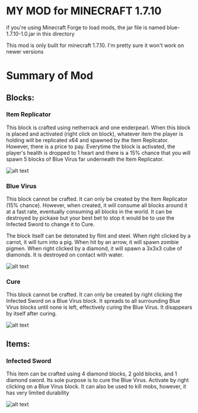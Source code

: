 # MY MOD for MINECRAFT 1.7.10

if you're using Minecraft Forge to load mods, the jar file is named blue-1.7.10-1.0.jar in this directory

This mod is only built for minecraft 1.7.10. I'm pretty sure it won't work on newer versions

# Summary of Mod

## Blocks:

### Item Replicator

This block is crafted using netherrack and one enderpearl. When this block is placed and activated (right click on block), whatever item the player is holding will be replicated x64 and spawned by the Item Replicator. However, there is a price to pay. Everytime the block is activated, the player's health is dropped to 1 heart and there is a 15% chance that you will spawn 5 blocks of Blue Virus far underneath the Item Replicator.

![alt text](https://github.com/hungweiwu/minecraft-mod/blob/master/eclipse/screenshots/replicatorrecipe.png "Item Replicator")

### Blue Virus

This block cannot be crafted. It can only be created by the Item Replicator (15% chance). However, when created, it will consume all blocks around it at a fast rate, eventually consuming all blocks in the world. It can be destroyed by pickaxe but your best bet to stop it would be to use the Infected Sword to change it to Cure.

The block itself can be detonated by flint and steel. When right clicked by a carrot, it will turn into a pig. When hit by an arrow, it will spawn zombie pigmen. When right clicked by a diamond, it will spawn a 3x3x3 cube of diamonds. It is destroyed on contact with water.

![alt text](https://github.com/hungweiwu/minecraft-mod/blob/master/eclipse/screenshots/virusspread.png "Blue Virus")

### Cure

This block cannot be crafted. It can only be created by right clicking the Infected Sword on a Blue Virus block. It spreads to all surrounding Blue Virus blocks until none is left, effectively curing the Blue Virus. It disappears by itself after curing.

![alt text](https://github.com/hungweiwu/minecraft-mod/blob/master/eclipse/screenshots/curing.png "Cure")

## Items:

### Infected Sword

This item can be crafted using 4 diamond blocks, 2 gold blocks, and 1 diamond sword. Its sole purpose is to cure the Blue Virus. Activate by right clicking on a Blue Virus block. It can also be used to kill mobs, however, it has very limited durability

![alt text](https://github.com/hungweiwu/minecraft-mod/blob/master/eclipse/screenshots/swordrecipe.png "Infected Sword")
